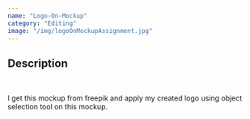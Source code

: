 ```yaml
---
name: "Logo-On-Mockup"
category: "Editing"
image: "/img/logoOnMockupAssignment.jpg"
---
```


<h2 class='text-xl font-bold'>Description</h2>
<br>
<p>I get this mockup from freepik and apply my created logo using object selection tool on this mockup.</p>